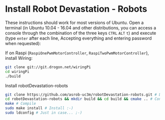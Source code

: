 # Install Robot Devastation - Robots

These instructions should work for most versions of Ubuntu. Open a terminal (in Ubuntu 10.04 - 16.04 and other distributions, you can access a console through the combination of the three keys `CTRL` `ALT` `t`) and execute (type `enter` after each line, Accepting everything and entering password when requested):

If on Raspi (`RaspiOnePwmMotorController`, `RaspiTwoPwmMotorController`), install Wiring:
```bash
git clone git://git.drogon.net/wiringPi
cd wiringPi
./build
```

Install robotDevastation-robots
```bash
git clone https://github.com/asrob-uc3m/robotDevastation-robots.git # Download Robot Devastation - Robots
cd robotDevastation-robots && mkdir build && cd build && cmake .. # Configure Robot Devastation - Robots
make # Compile
sudo make install # Install :-)
sudo ldconfig # Just in case... ;-)
```

